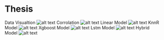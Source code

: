 # Thesis

Data Visualtion
![alt text](https://github.com/ThanosPourikis/Thesis/blob/master/static/index.png)
Corrolation
![alt text](https://github.com/ThanosPourikis/Thesis/blob/master/static/cor.png)
Linear Model
![alt text](https://github.com/ThanosPourikis/Thesis/blob/master/static/linear.png)
KnnR Model
![alt text](https://github.com/ThanosPourikis/Thesis/blob/master/static/KnnR.png)
Xgboost Model
![alt text](https://github.com/ThanosPourikis/Thesis/blob/master/static/XgBoost.png)
Lstm Model
![alt text](https://github.com/ThanosPourikis/Thesis/blob/master/static/lstm.png)
Hybrid Model
![alt text](https://github.com/ThanosPourikis/Thesis/blob/master/static/hybrid.png)

